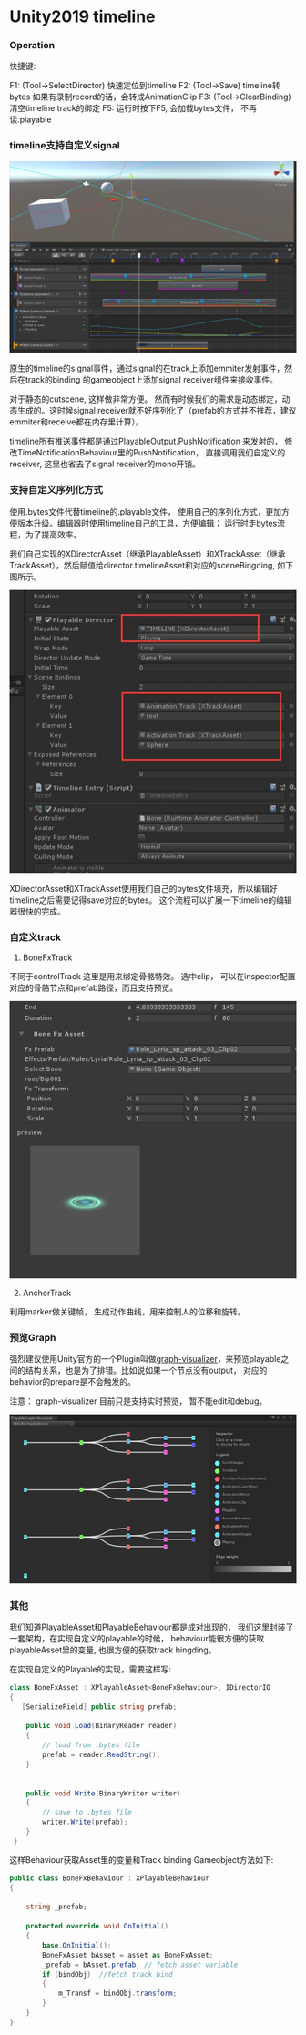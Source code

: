 # Unity2019 timeline 


### Operation

快捷键:

F1: (Tool->SelectDirector) 快速定位到timeline
F2: (Tool->Save) timeline转bytes 如果有录制record的话，会转成AnimationClip
F3: (Tool->ClearBinding) 清空timeline track的绑定
F5: 运行时按下F5, 会加载bytes文件， 不再读.playable

### timeline支持自定义signal

![](/img/t1.jpg)

原生的timeline的signal事件，通过signal的在track上添加emmiter发射事件，然后在track的binding 的gameobject上添加signal receiver组件来接收事件。

对于静态的cutscene, 这样做非常方便。 然而有时候我们的需求是动态绑定，动态生成的。这时候signal receiver就不好序列化了（prefab的方式并不推荐，建议emmiter和receive都在内存里计算）。

timeline所有推送事件都是通过PlayableOutput.PushNotification 来发射的， 修改TimeNotificationBehaviour里的PushNotification， 直接调用我们自定义的receiver, 这里也省去了signal receiver的mono开销。



### 支持自定义序列化方式

使用.bytes文件代替timeline的.playable文件， 使用自己的序列化方式，更加方便版本升级。编辑器时使用timeline自己的工具，方便编辑； 运行时走bytes流程，为了提高效率。

我们自己实现的XDirectorAsset（继承PlayableAsset）和XTrackAsset（继承TrackAsset），然后赋值给director.timelineAsset和对应的sceneBingding, 如下图所示。 


![](/img/t3.jpg)

XDirectorAsset和XTrackAsset使用我们自己的bytes文件填充，所以编辑好timeline之后需要记得save对应的bytes。 这个流程可以扩展一下timeline的编辑器很快的完成。


### 自定义track

1. BoneFxTrack

不同于controlTrack 这里是用来绑定骨骼特效。 选中clip， 可以在inspector配置对应的骨骼节点和prefab路径，而且支持预览。

![](/img/t4.jpg)

2. AnchorTrack

利用marker做关键帧， 生成动作曲线，用来控制人的位移和旋转。


### 预览Graph

强烈建议使用Unity官方的一个Plugin叫做[graph-visualizer][i1]，来预览playable之间的结构关系，也是为了排错。比如说如果一个节点没有output， 对应的behavior的prepare是不会触发的。

注意： graph-visualizer 目前只是支持实时预览， 暂不能edit和debug。

![](/img/t2.jpg)


### 其他

我们知道PlayableAsset和PlayableBehaviour都是成对出现的， 我们这里封装了一套架构，在实现自定义的playable的时候， behaviour能很方便的获取playableAsset里的变量, 也很方便的获取track bingding。

在实现自定义的Playable的实现，需要这样写:

```csharp
class BoneFxAsset : XPlayableAsset<BoneFxBehaviour>, IDirectorIO
{
   [SerializeField] public string prefab;

    public void Load(BinaryReader reader)
    {
    	// load from .bytes file
    	prefab = reader.ReadString();
    }


    public void Write(BinaryWriter writer)
    {
        // save to .bytes file
        writer.Write(prefab);
    }
 }
```

这样Behaviour获取Asset里的变量和Track binding Gameobject方法如下:

```csharp
public class BoneFxBehaviour : XPlayableBehaviour
{

    string _prefab;

    protected override void OnInitial()
    {
        base.OnInitial();
        BoneFxAsset bAsset = asset as BoneFxAsset;
        _prefab = bAsset.prefab; // fetch asset variable
        if (bindObj)  //fetch track bind
        {
            m_Transf = bindObj.transform;
        }
    }
}
```


[i1]: https://github.com/Unity-Technologies/graph-visualizer